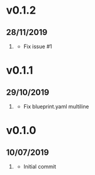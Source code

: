 # v0.1.2
##  28/11/2019

1. [](#bugfix)
    * Fix issue #1

# v0.1.1
##  29/10/2019

1. [](#new)
    * Fix blueprint.yaml multiline

# v0.1.0
##  10/07/2019

1. [](#new)
    * Initial commit
